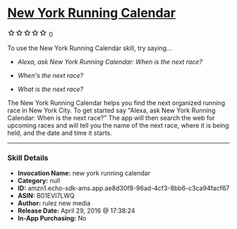 # [New York Running Calendar](http://alexa.amazon.com/#skills/amzn1.echo-sdk-ams.app.ae8d30f8-96ad-4cf3-8bb6-c3ca94facf67)
![0 stars](../../images/ic_star_border_black_18dp_1x.png)![0 stars](../../images/ic_star_border_black_18dp_1x.png)![0 stars](../../images/ic_star_border_black_18dp_1x.png)![0 stars](../../images/ic_star_border_black_18dp_1x.png)![0 stars](../../images/ic_star_border_black_18dp_1x.png) 0

To use the New York Running Calendar skill, try saying...

* *Alexa, ask New York Running Calendar: When is the next race?*

* *When's the next race?*

* *What is the next race?*

The New York Running Calendar helps you find the next organized running race in New York City.  To get started say "Alexa, ask New York Running Calendar: When is the next race?"  The app will then search the web for upcoming races and will tell you the name of the next race, where it is being held, and the date and time it starts.

***

### Skill Details

* **Invocation Name:** new york running calendar
* **Category:** null
* **ID:** amzn1.echo-sdk-ams.app.ae8d30f8-96ad-4cf3-8bb6-c3ca94facf67
* **ASIN:** B01EVI7LWQ
* **Author:** rulez new media
* **Release Date:** April 29, 2016 @ 17:38:24
* **In-App Purchasing:** No
